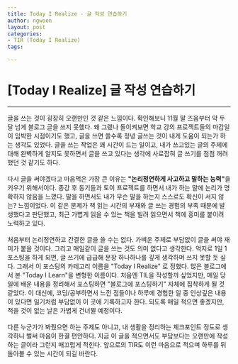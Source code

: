 ```yaml
---
title: Today I Realize - 글 작성 연습하기
author: ngwoon
layout: post
categories:
- TIR (Today I Realize)
tags:

---
```


# [Today I Realize] 글 작성 연습하기
- - -

글을 쓰는 것이 굉장히 오랜만인 것 같은 느낌이다. 확인해보니 11월 말 즈음부터 약 두 달 넘게 블로그 글을 쓰지 못했다. 왜 그랬나 돌이켜보면 학교 강의 프로젝트들의 마감일이 임박한 시점이기도 했고, 글을 쓰면 쓸수록 정녕 글쓰는 것이 내게 도움이 되는가 하는 생각도 있었다. 글을 쓰는 작업은 꽤 시간이 드는 일이고, 내가 쓰고있는 글의 주제에 대해 완벽하게 알지도 못하면서 글을 쓰고 있다는 생각에 사로잡혀 글 쓰기를 점점 꺼려했던 것 같기도 하다.<br/><br/>
다시 글을 써야겠다고 마음먹은 가장 큰 이유는 <strong>"논리정연하게 사고하고 말하는 능력"</strong>을 키우기 위해서이다. 종강 후 동기들과 토이 프로젝트를 하면서 내가 하는 말에 논리가 명확하지 않음을 느꼈다. 말을 하면서도 내가 무슨 말을 하는지 스스로도 확신이 서지 않는? 느낌이었다. 이 같은 문제가 책 읽는 시간의 부재와 글 쓰는 경험의 부족 때문에 발생했다고 판단했고, 최근 가볍게 읽을 수 있는 책을 빌려 읽으면서 책에 흥미를 붙이려 노력하고 있다.<br/><br/>
처음부터 논리정연하고 간결한 글을 쓸 수는 없다. 가벼운 주제로 부담없이 글을 써야 재미가 붙을 것이다. 그리고 매일같이 글을 쓰는 것도 의미 없다고 생각한다. 억지로 1일 1포스팅을 하게 되면, 글 쓰기에 급급해 문장 하나하나를 깊게 생각하며 쓰지 못할 듯 싶다. 그래서 이 포스팅의 카테고리 이름을 "Today I Realize" 로 정했다. 많은 블로그에서 본 "Today I Learn"을 변형한 이름이다. 처음엔 TIL을 작성할까 싶었지만, 매일 당일에 배운 내용을 정리해서 포스팅하면 "블로그에 포스팅하기" 자체에 집착하게 될 것 같았다. 이 대신에, 코딩/공부하면서 느낀 점들이나 하루에 경험한 일 중 인상깊은 내용이 있다면 일기처럼 부담없이 이 곳에 기록하고자 한다. 되도록 매일 적으면 좋겠지만, 적을 것이 없는 날은 가볍게 건너뛸 예정이다.<br/><br/>
다른 누군가가 봐줬으면 하는 주제도 아니고, 내 생활을 정리하는 체크포인트 정도로 생각하니 벌써 마음이 한결 편안하다. 지금 이 글을 적으면서도 부담보다는 오랜만에 작성하는 글이라 그런지 매끄럽게 적힌다. 앞으로의 TIR도 이런 마음으로 적으며 하루를 뒤돌아볼 수 있는 시간이 되길 바란다.